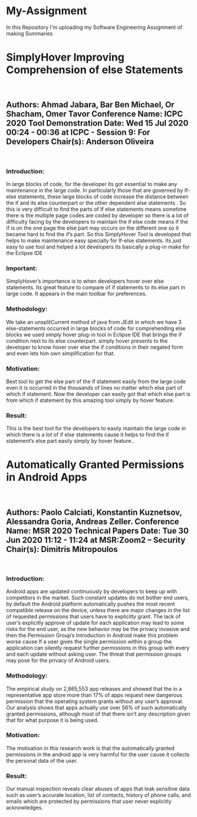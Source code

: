 # My-Assignment
In this Repository I'm uploading my Software Engineering Assignment of making Summaries

<h1>SimplyHover
Improving Comprehension of else Statements</h1><br>

<h2>Authors:  Ahmad Jabara, Bar Ben Michael, Or Shacham, Omer Tavor
Conference Name: ICPC 2020 Tool Demonstration
Date: Wed 15 Jul 2020 00:24 - 00:36 at ICPC - Session 9: For Developers Chair(s): Anderson Oliveira</h2><br>
<h3>Introduction:</h3>
In large blocks of code, for the developer its got essential to make any maintenance in the large code. In particularly those that are governed by If-else statements, these large blocks of code increase the distance between the if and its else counterpart or the other dependent else statements . So this is very difficult to find the parts of If else statements means sometime there is the multiple page codes are coded by developer so there is a lot of difficulty facing by the developers to maintain the if else code means if the if is on the one page the else part may occurs on the different one so it became hard to find the if’s part. So this SimplyHover Tool is developed that helps to make maintenance easy specially for If-else statements. Its just easy to use tool and helped a lot developers its basically a plug-in make for the Eclipse IDE 
<br>
<h3>Important:</h3>
SimplyHover’s importance is to when developers hover over else statements. Its great feature to compare of if statements to its else part in large code. It appears in the main toolbar for preferences. 
<br>
<h3>Methodology:</h3>
We take an unsplitCurrent method of java from JEdit in which we have 3 else-statements occurred in large blocks of code for comprehending else blocks we used simply hover plug-in tool in Eclipse IDE that brings the if condition next to its else counterpart. simply hover presents to the developer to know hover over else the if conditions in their negated form and even lets him own simplification for that.
<br>
<h3>Motivation:</h3>
Best tool to get the else part of the if statement easily from the large code even it is occurred in the thousands of lines no matter which else part of which if statement. Now the developer can easily got that which else part is from which if statement by this amazing tool simply by hover feature.
<br>
<h3>Result:</h3>
This is the best tool for the developers to easily maintain the large code in which there is a lot of if else statements cause it helps to find the if statement’s else part easily simply by hover feature..


<h1>Automatically Granted Permissions 
in 
   Android Apps</h1>

<br>
<h2>Authors:  Paolo Calciati, Konstantin Kuznetsov, Alessandra Goria, Andreas Zeller.
Conference Name: MSR 2020 Technical Papers
Date: Tue 30 Jun 2020 11:12 - 11:24 at MSR:Zoom2 – Security	 Chair(s): Dimitris Mitropoulos</h2>
<br>
<h3>Introduction:</h3>
Android apps are updated continuously by developers to keep up with competitors in the market. Such constant updates do not bother end users, by default the Android platform automatically pushes the most recent compatible release on the device, unless there are major changes in the list of requested permissions that users have to explicitly grant. The lack of user’s explicitly approve of update for each application may lead to some risks for the end user, as the new behavior may be the privacy invasive and then the Permission Group’s Introduction in Android make this problem worse cause If a user gives the single permission within a group the application can silently request further permissions in this group with every and each update without asking user. The threat that permission groups may pose for the privacy of Android users.
<br>
<h3>Methodology:</h3>
The empirical study on 2,865,553 app releases and showed that the in a representative app store more than 17% of apps request new dangerous permission that the operating system grants without any user’s approval. Our analysis shows that apps actually use over 56% of such automatically granted permissions, although most of that there isn’t any description given that for what purpose it is being used.
<br>
<h3>Motivation:</h3>
The motivation in this research work is that the automatically granted permissions in the android app is very harmful for the user cause it collects the personal data of the user.
<br>
<h3>Result:</h3>
Our manual inspection reveals clear abuses of apps that leak sensitive data such as user’s accurate location, list of contacts, history of phone calls, and emails which are protected by permissions that user never explicitly acknowledges. 

	
